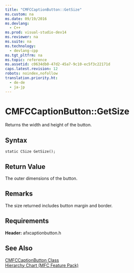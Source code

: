 ```yaml
---
title: "CMFCCaptionButton::GetSize"
ms.custom: na
ms.date: 09/19/2016
ms.devlang: 
  - C++
ms.prod: visual-studio-dev14
ms.reviewer: na
ms.suite: na
ms.technology: 
  - devlang-cpp
ms.tgt_pltfrm: na
ms.topic: reference
ms.assetid: c0634db0-47d2-45a7-9c10-ec5f3c22171d
caps.latest.revision: 12
robots: noindex,nofollow
translation.priority.ht: 
  - de-de
  - ja-jp
---
```

# CMFCCaptionButton::GetSize
Returns the width and height of the button.  
  
## Syntax  
  
```  
static CSize GetSize();  
```  
  
## Return Value  
 The outer dimensions of the button.  
  
## Remarks  
 The size returned includes button margin and border.  
  
## Requirements  
 **Header:** afxcaptionbutton.h  
  
## See Also  
 [CMFCCaptionButton Class](../vs140/CMFCCaptionButton-Class.md)   
 [Hierarchy Chart (MFC Feature Pack)](../vs140/Hierarchy-Chart.md)